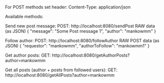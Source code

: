 For POST methods set header:
Content-Type: application/json

Available methods:

Send new post message:
POST: http://localhost:8080/sendPost
RAW data (as JSON)
{
	"message": "Some Post message 1",
	"author": "mankowmm"
}

Follow author:
POST: http://localhost:8080/followAuthor
RAW POST data (as JSON)
{
	"requestor": "mankowmm",
	"authorToFollow": "mankowmm1"
}

Get author posts:
GET: http://localhost:8080/getAuthorPosts?author=mankowmm

Get all posts (author + posts from followed users):
GET: http://localhost:8080/getAllPosts?author=mankowmm
